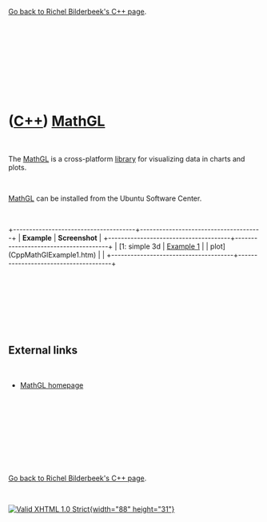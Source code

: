 

[Go back to Richel Bilderbeek's C++ page](Cpp.htm).

 

 

 

 

 

([C++](Cpp.htm)) [MathGL](CppMathGl.htm)
========================================

 

The [MathGL](CppMathGl.htm) is a cross-platform
[library](CppLibrary.htm) for visualizing data in charts and plots.

 

[MathGL](CppMathGl.htm) can be installed from the Ubuntu Software
Center.

 

+--------------------------------------+--------------------------------------+
| **Example**                          | **Screenshot**                       |
+--------------------------------------+--------------------------------------+
| [1: simple 3d                        | [Example 1](CppMathGlExample1.png)   |
| plot](CppMathGlExample1.htm)         |                                      |
+--------------------------------------+--------------------------------------+

 

 

 

 

External links
--------------

 

-   [MathGL homepage](http://mathgl.sourceforge.net)

 

 

 

 

 

[Go back to Richel Bilderbeek's C++ page](Cpp.htm).



 

[![Valid XHTML 1.0 Strict](valid-xhtml10.png){width="88"
height="31"}](http://validator.w3.org/check?uri=referer)
